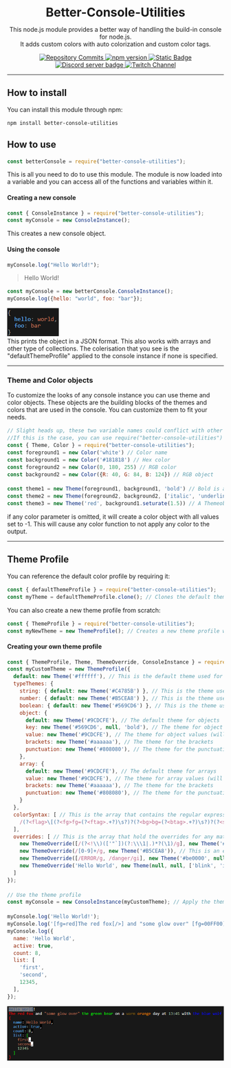<div align="center">
  <h1 style="margin: 0 1em">Better-Console-Utilities</h1>
  <p>
    This node.js module provides a better way of handling the build-in console for node.js.<br>
    It adds custom colors with auto colorization and custom color tags.
  </p>
  <a href="https://github.com/CTN-Originals/Better-Console-Utilities" title="Github Repository">
    <img src="https://img.shields.io/github/commit-activity/t/CTN-Originals/Better-Console-Utilities?style=flat&amp;logo=github&amp;color=32C955" alt="Repository Commits" />
  </a>
  <a href="https://www.npmjs.com/package/better-console-utilities" title="npm Package Version">
    <img alt="npm version" src="https://img.shields.io/badge/dynamic/json?url=https%3A%2F%2Fraw.githubusercontent.com%2FCTN-Originals%2FBetter-Console-Utilities%2Fbase%2Fpackage.json&amp;query=%24.version&amp;label=npm version">
  </a>
  <a href="https://github.com/CTN-Originals/Better-Console-Utilities/blob/base/LICENSE" title="License of this project">
    <img alt="Static Badge" src="https://img.shields.io/badge/LICENSE-BSD_3--Clause_License-FF5722">
  </a>
  <br>
  <a href="https://discord.gg/GCBSm4B" title="Discord Community Server Invite">
    <img src="https://img.shields.io/discord/746005565150593035?logo=discord&amp;label=discord&amp;style=for-the-badge" alt="Discord server badge" />
  </a>
  <a href="https://www.twitch.tv/ctnoriginals" title="Twitch Channel">
    <img src="https://img.shields.io/twitch/status/ctnoriginals?style=for-the-badge&amp;logo=twitch" alt="Twitch Channel" />
  </a>
</div>

---

## How to install
You can install this module through npm:
```bash
npm install better-console-utilities
```

## How to use
```javascript
const betterConsole = require("better-console-utilities");
```
This is all you need to do to use this module. The module is now loaded into a variable and you can access all of the functions and variables within it.

#### Creating a new console
```javascript
const { ConsoleInstance } = require("better-console-utilities");
const myConsole = new ConsoleInstance();
```
This creates a new console object.

#### Using the console
```javascript
myConsole.log("Hello World!");
```
>Hello World!

```javascript
const myConsole = new betterConsole.ConsoleInstance();
myConsole.log({hello: "world", foo: "bar"});
```
![Image Object hello-world log](assets/object_hello-world.png) <br>
This prints the object in a JSON format. This also works with arrays and other type of collections.
The colerisation that you see is the "defaultThemeProfile" applied to the console instance if none is specified.

---

### Theme and Color objects
To customize the looks of any console instance you can use theme and color objects. These objects are the building blocks of the themes and colors that are used in the console. You can customize them to fit your needs.
```javascript
// Slight heads up, these two variable names could conflict with other variables that either you or other packages have defined.
//If this is the case, you can use require("better-console-utilities") and then access these variables by using betterConsoleUtilities.Theme and betterConsoleUtilities.Color
const { Theme, Color } = require("better-console-utilities"); 
const foreground1 = new Color('white') // Color name
const background1 = new Color('#181818') // Hex color
const foreground2 = new Color(0, 180, 255) // RGB color
const background2 = new Color({R: 40, G: 84, B: 124}) // RGB object

const theme1 = new Theme(foreground1, background1, 'bold') // Bold is a text style
const theme2 = new Theme(foreground2, background2, ['italic', 'underline']) // Multiple styles can be applied to one theme as an array
const theme3 = new Theme('red', background1.seturate(1.5)) // A Themeobject also takes in color names and hex colors as strings and will convert them to Color objects automatically
```
if any color parameter is omitted, it will create a color object with all values set to -1. This will cause any color function to not apply any color to the output.

---

## Theme Profile
You can reference the default color profile by requiring it:
```javascript
const { defaultThemeProfile } = require("better-console-utilities");
const myTheme = defaultThemeProfile.clone(); // Clones the default theme profile (Recommended)
```
You can also create a new theme profile from scratch:
```javascript
const { ThemeProfile } = require("better-console-utilities");
const myNewTheme = new ThemeProfile(); // Creates a new theme profile with default values (just white as the default color)
```

#### Creating your own theme profile
```javascript
const { ThemeProfile, Theme, ThemeOverride, ConsoleInstance } = require("better-console-utilities");
const myCustomTheme = new ThemeProfile({
  default: new Theme('#ffffff'), // This is the default theme used for the console instance to fall back to.
  typeThemes: {
    string: { default: new Theme('#C4785B') }, // This is the theme used for strings
    number: { default: new Theme('#B5CEA8') }, // This is the theme used for numbers
    boolean: { default: new Theme('#569CD6') }, // This is the theme used for booleans
    object: {
      default: new Theme('#9CDCFE'), // The default theme for objects
      key: new Theme('#569CD6', null, 'bold'), // The theme for object keys
      value: new Theme('#9CDCFE'), // The theme for object values (will be overwritten with the theme for the type of the value)
      brackets: new Theme('#aaaaaa'), // The theme for the brackets
      punctuation: new Theme('#808080'), // The theme for the punctuation
    },
    array: {
      default: new Theme('#9CDCFE'), // The default theme for arrays
      value: new Theme('#9CDCFE'), // The theme for array values (will be overwritten with the theme for the type of the value)
      brackets: new Theme('#aaaaaa'), // The theme for the brackets
      punctuation: new Theme('#808080'), // The theme for the punctuation
    }
  },
  colorSyntax: [ // This is the array that contains the regular expressions that are used to find the color tags
    /(?<flag>\[(?<fg>fg=(?<ftag>.+?)\s?)?(?<bg>bg=(?<btag>.+?)\s?)?(?<st>st=(?<stag>.+?)\s?)?\])(?<target>\[\/>\]|.*?)(?<end>\[\/>\])/g,
  ],
  overrides: [ // This is the array that hold the overrides for any match in the output (does not apply to collection objects)
    new ThemeOverride([/(?<!\\)(['"`])(?:\\\1|.)*?(\1)/g], new Theme('#C4785B')), // This is an example to override the theme any string that is found in the output (for this example, only string inside of single, double and back quotes)
    new ThemeOverride(/[0-9]+/g, new Theme('#B5CEA8')), // This is an example to override the theme any number that is found in the output (for this example, only numbers that are made up of digits 0-9)
    new ThemeOverride([/ERROR/g, /danger/gi], new Theme('#be0000', null, ['bold', 'flash', 'underscore'])), // Theme override objects also accept an array of regular expressions
    new ThemeOverride('Hello World', new Theme(null, null, ['blink', 'invert'])) // Theme override objects also accepts a string as a target
  ]
});

// Use the theme profile
const myConsole = new ConsoleInstance(myCustomTheme); // Apply the theme to a new console instance

myConsole.log('Hello World!');
myConsole.log('[fg=red]The red fox[/>] and "some glow over" [fg=00FF00]the green bear[/>] on a [fg=ffaa00 st=blink]warm[/>] [fg=ff8800]orange[/>] day at 13:45 with [fg=blue]the blue wolf[/>]');
myConsole.log({
  name: 'Hello World',
  active: true,
  count: 8,
  list: [
    'first',
    'second',
    12345,
  ],
});
```
![ThemeProfile Output Preview](assets/ThemeProfile-output.gif)